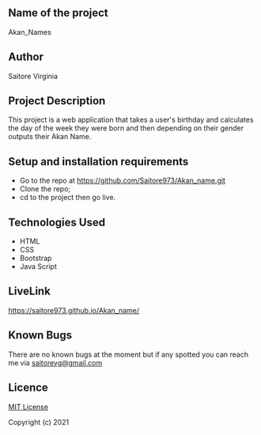 ## Name of the project

Akan_Names

## Author
Saitore Virginia


## Project Description

This project is a web application that takes a user's birthday and calculates the day of the week they were born and then depending on their gender outputs their Akan Name. 

## Setup and installation requirements

* Go to the repo at https://github.com/Saitore973/Akan_name.git
* Clone the repo;
* cd to the project then go live.

## Technologies Used
* HTML
* CSS
* Bootstrap
* Java Script


## LiveLink

https://saitore973.github.io/Akan_name/
## Known Bugs 

There are no known bugs at the moment but if any spotted you can reach me via saitorevg@gmail.com

## Licence

[MIT License](./LICENSE)

Copyright (c) 2021 
